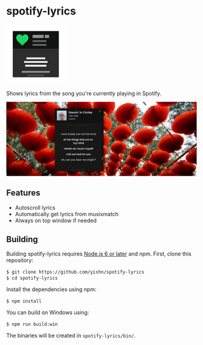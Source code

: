 # spotify-lyrics

<img src="logo.png" width="156" height="156">

Shows lyrics from the song you're currently playing in Spotify.

![Screenshot](screenshot.png)

## Features

- Autoscroll lyrics
- Automatically get lyrics from musixmatch
- Always on top window if needed

## Building

Building spotify-lyrics requires [Node.js 6 or later](https://nodejs.org/en/download/) and npm. First, clone this repository:

~~~
$ git clone https://github.com/yishn/spotify-lyrics
$ cd spotify-lyrics
~~~

Install the dependencies using npm:

~~~
$ npm install
~~~

You can build on Windows using:

~~~
$ npm run build:win
~~~

The binaries will be created in `spotify-lyrics/bin/`.
